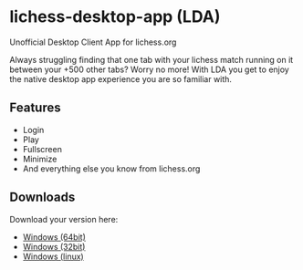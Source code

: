 # lichess-desktop-app (LDA)
Unofficial Desktop Client App for lichess.org

Always struggling finding that one tab with your lichess match running on it between your +500 other tabs? Worry no more! With LDA you get to enjoy the native desktop app experience you are so familiar with.

## Features

- Login
- Play
- Fullscreen
- Minimize
- And everything else you know from lichess.org

## Downloads

Download your version here:

- [Windows (64bit)](https://github.com/Zenahr/lichess-desktop-app/releases/download/v1.0.0/Win64.zip)
- [Windows (32bit)](https://github.com/Zenahr/lichess-desktop-app/releases/download/v1.0.0/Win32.zip)
- [Windows (linux)](https://github.com/Zenahr/lichess-desktop-app/releases/download/v1.0.0/linux64.zip)
